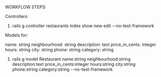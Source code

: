 WORKFLOW STEPS:


Controllers:

1. rails g controller restaurants index show new edit --no-test-framework


Models for:

name: string
neighbourhood: string
description: text
price_in_cents: integer
hours: string
city: string
phone: string
category: string

1. rails g model Restaurant name:string neighbourhood:string description:text price_in_cents:integer hours:string city:string phone:string category:string --no-test-framework


